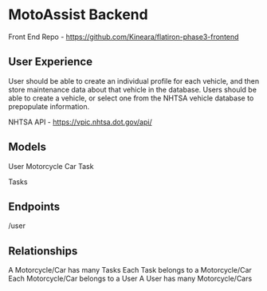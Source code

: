 # MotoAssist Backend

Front End Repo - https://github.com/Kineara/flatiron-phase3-frontend

## User Experience
User should be able to create an individual profile for each vehicle, and then store maintenance data about that vehicle in the database. Users should be able to create a vehicle, or select one from the NHTSA vehicle database to prepopulate information. 

NHTSA API - https://vpic.nhtsa.dot.gov/api/

## Models
User
Motorcycle
Car
Task

Tasks


## Endpoints
/user


## Relationships
A Motorcycle/Car has many Tasks
Each Task belongs to a Motorcycle/Car
Each Motorcycle/Car belongs to a User
A User has many Motorcycle/Cars